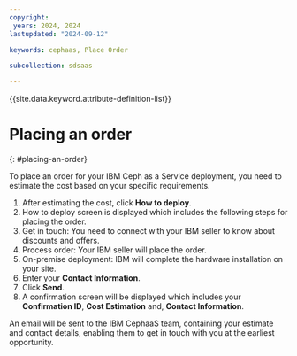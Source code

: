 ```yaml
---
copyright:
 years: 2024, 2024
lastupdated: "2024-09-12"

keywords: cephaas, Place Order

subcollection: sdsaas

---
```


{{site.data.keyword.attribute-definition-list}}

# Placing an order
{: #placing-an-order}


To place an order for your IBM Ceph as a Service deployment, you need to estimate the cost based on your specific requirements.

1. After estimating the cost, click **How to deploy**. 
2. How to deploy screen is displayed which includes the following steps for placing the order. 
3. Get in touch: You need to connect with your IBM seller to know about discounts and offers. 
4. Process order: Your IBM seller will place the order. 
5. On-premise deployment: IBM will complete the hardware installation on your site. 
6. Enter your **Contact Information**. 
7. Click **Send**. 
8. A confirmation screen will be displayed which includes your **Confirmation ID**, **Cost Estimation** and, **Contact Information**. 

An email will be sent to the IBM CephaaS team, containing your estimate and contact details, enabling them to get in touch with you at the earliest opportunity. 






 

